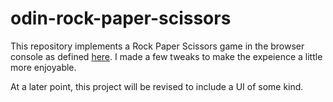 # odin-rock-paper-scissors

This repository implements a Rock Paper Scissors game in the browser console as defined [here](https://www.theodinproject.com/lessons/foundations-rock-paper-scissors). I made a few tweaks to make the expeience a little more enjoyable.

At a later point, this project will be revised to include a UI of some kind.